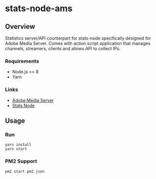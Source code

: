 # stats-node-ams

## Overview

Statistics server/API counterpart for stats-node specifically designed for Adobe Media Server. Comes with action script application that manages channels, streamers, clients and allows API to collect IPs.

### Requirements

- Node.js >= 8
- Yarn

### Links

- [Adobe Media Server](http://www.adobe.com/products/adobe-media-server-family.html)
- [Stats Node](https://github.com/rebelvg/stats-node)

## Usage

### Run

```
yarn install
yarn start
```

### PM2 Support

```
pm2 start pm2.json
```
